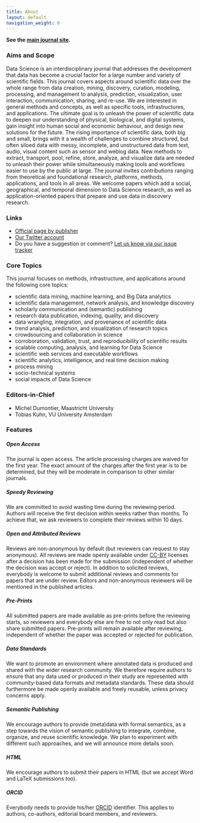 ```yaml
---
title: About
layout: default
navigation_weight: 0
---
```


**See the [main journal site](https://datasciencehub.net/).**

### Aims and Scope

Data Science is an interdisciplinary journal that addresses the development that data has become a crucial factor for a large number and variety of scientific fields. This journal covers aspects around scientific data over the whole range from data creation, mining, discovery, curation, modeling, processing, and management to analysis, prediction, visualization, user interaction, communication, sharing, and re-use. We are interested in general methods and concepts, as well as specific tools, infrastructures, and applications. The ultimate goal is to unleash the power of scientific data to deepen our understanding of physical, biological, and digital systems, gain insight into human social and economic behaviour, and design new solutions for the future. The rising importance of scientific data, both big and small, brings with it a wealth of challenges to combine structured, but often siloed data with messy, incomplete, and unstructured data from text, audio, visual content such as sensor and weblog data. New methods to extract, transport, pool, refine, store, analyze, and visualize data are needed to unleash their power while simultaneously making tools and workflows easier to use by the public at large. The journal invites contributions ranging from theoretical and foundational research, platforms, methods, applications, and tools in all areas. We welcome papers which add a social, geographical, and temporal dimension to Data Science research, as well as application-oriented papers that prepare and use data in discovery research.


### Links

- [Official page by publisher](http://www.iospress.nl/journal/data-science/)
- [Our Twitter account](https://twitter.com/dtscnc)
- Do you have a suggestion or comment? [Let us know via our issue tracker](https://github.com/data-science-hub/data-science-hub.github.io/issues)


### Core Topics

This journal focuses on methods, infrastructure, and applications around the following core topics:

- scientific data mining, machine learning, and Big Data analytics
- scientific data management, network analysis, and knowledge discovery
- scholarly communication and (semantic) publishing
- research data publication, indexing, quality, and discovery
- data wrangling, integration, and provenance of scientific data
- trend analysis, prediction, and visualization of research topics
- crowdsourcing and collaboration in science
- corroboration, validation, trust, and reproducibility of scientific results
- scalable computing, analysis, and learning for Data Science
- scientific web services and executable workflows
- scientific analytics, intelligence, and real time decision making
- process mining
- socio-technical systems
- social impacts of Data Science


### Editors-in-Chief

- Michel Dumontier, Maastricht University
- Tobias Kuhn, VU University Amsterdam

### Features

##### Open Access

The journal is open access. The article processing charges are waived for the first year. The exact amount of the charges after the first year is to be determined, but they will be moderate in comparison to other similar journals.

##### Speedy Reviewing

We are committed to avoid wasting time during the reviewing period. Authors will receive the first decision within weeks rather than months. To achieve that, we ask reviewers to complete their reviews within 10 days.

##### Open and Attributed Reviews

Reviews are non-anonymous by default (but reviewers can request to stay anonymous). All reviews are made openly available under [CC-BY](https://creativecommons.org/licenses/by/4.0/) licenses after a decision has been made for the submission (independent of whether the decision was accept or reject). In addition to solicited reviews, everybody is welcome to submit additional reviews and comments for papers that are under review. Editors and non-anonymous reviewers will be mentioned in the published articles.

##### Pre-Prints

All submitted papers are made available as pre-prints before the reviewing starts, so reviewers and everybody else are free to not only read but also share submitted papers. Pre-prints will remain available after reviewing, independent of whether the paper was accepted or rejected for publication.

##### Data Standards

We want to promote an environment where annotated data is produced and shared with the wider research community. We therefore require authors to ensure that any data used or produced in their study are represented with community-based data formats and metadata standards. These data should furthermore be made openly available and freely reusable, unless privacy concerns apply.

##### Semantic Publishing

We encourage authors to provide (meta)data with formal semantics, as a step towards the vision of semantic publishing to integrate, combine, organize, and reuse scientific knowledge. We plan to experiment with different such approaches, and we will announce more details soon.

##### HTML

We encourage authors to submit their papers in HTML (but we accept Word and LaTeX submissions too).

##### ORCID

Everybody needs to provide his/her [ORCID](http://orcid.org/) identifier. This applies to authors, co-authors, editorial board members, and reviewers.

